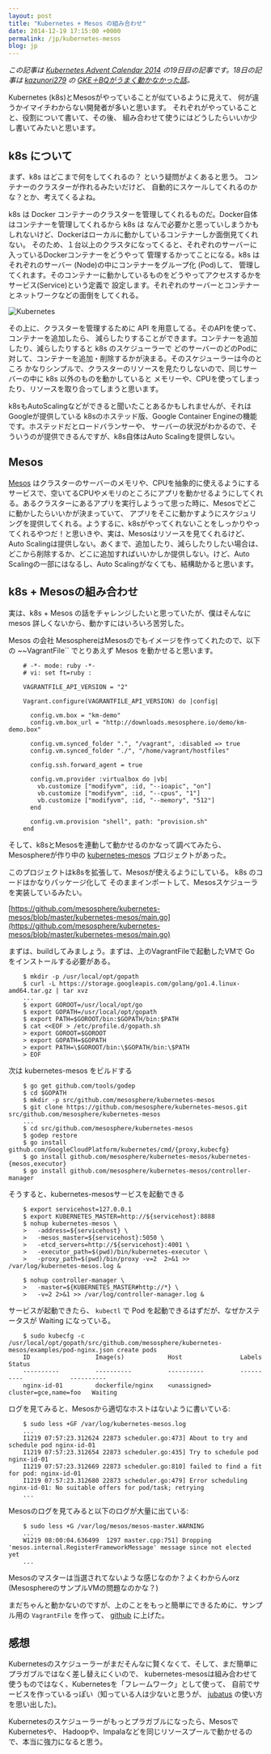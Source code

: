 ```yaml
---
layout: post
title: "Kubernetes + Mesos の組み合わせ"
date: 2014-12-19 17:15:00 +0000
permalink: /jp/kubernetes-mesos
blog: jp
---
```


_この記事は [Kubernetes Advent Calendar 2014](http://qiita.com/advent-calendar/2014/kubernetes)
の19日目の記事です。18日の記事は [kazunori279](http://qiita.com/kazunori279) の
[GKE＋BQがうまく動かなかった話](http://qiita.com/kazunori279/items/974c8b848af079d48d9c)。_

Kubernetes (k8s)とMesosがやっていることが似ているように見えて、
何が違うかイマイチわからない開発者が多いと思います。
それぞれがやっていることと、役割について書いて、その後、
組み合わせて使うにはどうしたらいいか少し書いてみたいと思います。

## k8s について

まず、k8s はどこまで何をしてくれるの？ という疑問がよくあると思う。
コンテナーのクラスターが作れるみたいだけど、
自動的にスケールしてくれるのかな？とか、考えてくるよね。

k8s は Docker コンテナーのクラスターを管理してくれるものだ。Docker自体はコンテナーを管理してくれるから k8s は
なんで必要かと思っていしまうかもしれないけど、Dockerはローカルに動かしているコンテナーしか面倒見てくれない。
そのため、１台以上のクラスタになってくると、それぞれのサーバーに入っているDockerコンテナーをどうやって
管理するかってことになる。k8s はそれぞれのサーバー (Node)の中にコンテナーをグループ化 (Pod)して、
管理してくれます。そのコンテナーに動かしているものをどうやってアクセスするかをサービス(Service)という定義で
設定します。それぞれのサーバーとコンテナーとネットワークなどの面倒をしてくれる。

![Kubernetes](https://storage.googleapis.com/static.ianlewis.org/prod/img/727/k8s_big.png)

その上に、クラスターを管理するために API を用意してる。そのAPIを使って、コンテナーを追加したら、
減らしたりすることができます。コンテナーを追加したり、減らしたりすると k8s のスケジューラーで
どのサーバーのどのPodに対して、コンテナーを追加・削除するかが決まる。そのスケジューラーは今のところ
かなりシンプルで、クラスターのリソースを見たりしないので、同じサーバーの中に k8s 以外のものを動かしていると
メモリーや、CPUを使ってしまったり、リソースを取り合ってしまうと思います。

k8sもAutoScalingなどができると聞いたことあるかもしれませんが、それはGoogleが提供している
k8sのホステッド版、Google Container Engineの機能です。ホステッドだとロードバランサーや、
サーバーの状況がわかるので、そういうのが提供できるんですが、k8s自体はAuto Scalingを提供しない。

## Mesos

[Mesos](http://mesos.apache.org/) はクラスターのサーバーのメモリや、CPUを抽象的に使えるようにするサービスで、空いてるCPUやメモリのところにアプリを動かせるようにしてくれる。あるクラスターにあるアプリを実行しようって思った時に、Mesosでどこに動かしたらいいかが決まっていて、
アプリをそこに動かすようにスケジュリングを提供してくれる。ようするに、k8sがやってくれないことをしっかりやってくれるやつだ！と思いきや、実は、Mesosはリソースを見てくれるけど、Auto Scalingは提供しない。あくまで、追加したり、減らしたりしたい場合は、どこから削除するか、どこに追加すればいいかしか提供しない。けど、Auto Scalingの一部にはなるし、Auto Scalingがなくても、結構助かると思います。

## k8s + Mesosの組み合わせ

実は、k8s + Mesos の話をチャレンジしたいと思っていたが、僕はそんなに mesos 詳しくないから、動かすにはいろいろ苦労した。

Mesos の会社 MesosphereはMesosのでもイメージを作ってくれたので、以下の ~~VagrantFile`` でとりあえず Mesos を動かせると思います。

```
    # -*- mode: ruby -*-
    # vi: set ft=ruby :

    VAGRANTFILE_API_VERSION = "2"

    Vagrant.configure(VAGRANTFILE_API_VERSION) do |config|

      config.vm.box = "km-demo"
      config.vm.box_url = "http://downloads.mesosphere.io/demo/km-demo.box"

      config.vm.synced_folder ".", "/vagrant", :disabled => true
      config.vm.synced_folder "./", "/home/vagrant/hostfiles"

      config.ssh.forward_agent = true

      config.vm.provider :virtualbox do |vb|
        vb.customize ["modifyvm", :id, "--ioapic", "on"]
        vb.customize ["modifyvm", :id, "--cpus", "1"]
        vb.customize ["modifyvm", :id, "--memory", "512"]
      end

      config.vm.provision "shell", path: "provision.sh"
    end
```

そして、k8sとMesosを連動して動かせるのかなって調べてみたら、Mesosphereが作り中の
[kubernetes-mesos](https://github.com/mesosphere/kubernetes-mesos) プロジェクトがあった。

このプロジェクトはk8sを拡張して、Mesosが使えるようにしている。 k8s のコードはかなりパッケージ化して
そのままインポートして、Mesosスケジューラを実装しているみたい。

[https://github.com/mesosphere/kubernetes-mesos/blob/master/kubernetes-mesos/main.go](https://github.com/mesosphere/kubernetes-mesos/blob/master/kubernetes-mesos/main.go)

まずは、buildしてみましょう。まずは、上のVagrantFileで起動したVMで Go をインストールする必要がある。

```
    $ mkdir -p /usr/local/opt/gopath
    $ curl -L https://storage.googleapis.com/golang/go1.4.linux-amd64.tar.gz | tar xvz
    ...
    $ export GOROOT=/usr/local/opt/go
    $ export GOPATH=/usr/local/opt/gopath
    $ export PATH=$GOROOT/bin:$GOPATH/bin:$PATH
    $ cat <<EOF > /etc/profile.d/gopath.sh
    > export GOROOT=$GOROOT
    > export GOPATH=$GOPATH
    > export PATH=\$GOROOT/bin:\$GOPATH/bin:\$PATH
    > EOF
```

次は kubernetes-mesos をビルドする

```
    $ go get github.com/tools/godep
    $ cd $GOPATH
    $ mkdir -p src/github.com/mesosphere/kubernetes-mesos
    $ git clone https://github.com/mesosphere/kubernetes-mesos.git src/github.com/mesosphere/kubernetes-mesos
    ...
    $ cd src/github.com/mesosphere/kubernetes-mesos
    $ godep restore
    $ go install github.com/GoogleCloudPlatform/kubernetes/cmd/{proxy,kubecfg}
    $ go install github.com/mesosphere/kubernetes-mesos/kubernetes-{mesos,executor}
    $ go install github.com/mesosphere/kubernetes-mesos/controller-manager
```

そうすると、kubernetes-mesosサービスを起動できる

```
    $ export servicehost=127.0.0.1
    $ export KUBERNETES_MASTER=http://${servicehost}:8888
    $ nohup kubernetes-mesos \
    >   -address=${servicehost} \
    >   -mesos_master=${servicehost}:5050 \
    >   -etcd_servers=http://${servicehost}:4001 \
    >   -executor_path=$(pwd)/bin/kubernetes-executor \
    >   -proxy_path=$(pwd)/bin/proxy -v=2  2>&1 >> /var/log/kubernetes-mesos.log &
```

```
    $ nohup controller-manager \
    >   -master=${KUBERNETES_MASTER#http://*} \
    >   -v=2 2>&1 >> /var/log/controller-manager.log &
```

サービスが起動できたら、 `kubectl` で Pod を起動できるはずだが、なぜかステータスが Waiting になっている。

```
    $ sudo kubecfg -c /usr/local/opt/gopath/src/github.com/mesosphere/kubernetes-mesos/examples/pod-nginx.json create pods
    ID                  Image(s)            Host                Labels                 Status
    ----------          ----------          ----------          ----------             ----------
    nginx-id-01         dockerfile/nginx    <unassigned>        cluster=gce,name=foo   Waiting
```

ログを見てみると、Mesosから適切なホストはないように書いている:

```
    $ sudo less +GF /var/log/kubernetes-mesos.log
    ...
    I1219 07:57:23.312624 22873 scheduler.go:473] About to try and schedule pod nginx-id-01
    I1219 07:57:23.312654 22873 scheduler.go:435] Try to schedule pod nginx-id-01
    I1219 07:57:23.312669 22873 scheduler.go:810] failed to find a fit for pod: nginx-id-01
    I1219 07:57:23.312680 22873 scheduler.go:479] Error scheduling nginx-id-01: No suitable offers for pod/task; retrying
    ...
```

Mesosのログを見てみると以下のログが大量に出ている:

```
    $ sudo less +G /var/log/mesos/mesos-master.WARNING
    ...
    W1219 08:00:04.636499  1297 master.cpp:751] Dropping 'mesos.internal.RegisterFrameworkMessage' message since not elected yet
    ...
```

Mesosのマスターは当選されてないような感じなのか？よくわからんorz (MesosphereのサンプルVMの問題なのかな？)

まだちゃんと動かないのですが、上のことをもっと簡単にできるために、サンプル用の `VagrantFile` を作って、
[github](https://github.com/IanLewis/k8s-mesos-demo) に上げた。

## 感想

Kubernetesのスケジューラーがまだそんなに賢くなくて、そして、まだ簡単にプラガブルではなく差し替えにくいので、
kubernetes-mesosは組み合わせて使うものではなく、Kubernetesを「フレームワーク」として使って、
自前でサービスを作っているっぽい（知っている人は少ないと思うが、 [jubatus](http://jubat.us/ja/)
の使い方を思い出した)。

Kubernetesのスケジューラーがもっとプラガブルになったら、MesosでKubernetesや、
Hadoopや、Impalaなどを同じリソースプールで動かせるので、本当に強力になると思う。